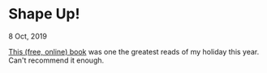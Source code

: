 Shape Up!
=========

<time datetime="2019-10-08T20:58:49+0200"> 8 Oct, 2019</time>

[This (free, online) book][SHAPEUP] was one the greatest reads of my holiday this year. Can't recommend it enough.

[SHAPEUP]: https://basecamp.com/shapeup

<data data-slug="shapeup"></data>
